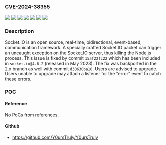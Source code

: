### [CVE-2024-38355](https://cve.mitre.org/cgi-bin/cvename.cgi?name=CVE-2024-38355)
![](https://img.shields.io/static/v1?label=Product&message=socket.io&color=blue)
![](https://img.shields.io/static/v1?label=Version&message=%3C%202.5.1%20&color=brightgreen)
![](https://img.shields.io/static/v1?label=Version&message=%3E%3D%203.0.0%2C%3C%204.6.2%20&color=brightgreen)
![](https://img.shields.io/static/v1?label=Version&message=0%20&color=brightgreen)
![](https://img.shields.io/static/v1?label=Version&message=3.0.0%20&color=brightgreen)
![](https://img.shields.io/static/v1?label=Vulnerability&message=CWE-20%3A%20Improper%20Input%20Validation&color=brightgreen)
![](https://img.shields.io/static/v1?label=Vulnerability&message=CWE-754%3A%20Improper%20Check%20for%20Unusual%20or%20Exceptional%20Conditions&color=brightgreen)

### Description

Socket.IO is an open source, real-time, bidirectional, event-based, communication framework. A specially crafted Socket.IO packet can trigger an uncaught exception on the Socket.IO server, thus killing the Node.js process. This issue is fixed by commit `15af22fc22` which has been included in `socket.io@4.6.2` (released in May 2023). The fix was backported in the 2.x branch as well with commit `d30630ba10`. Users are advised to upgrade. Users unable to upgrade may attach a listener for the "error" event to catch these errors.

### POC

#### Reference
No PoCs from references.

#### Github
- https://github.com/Y0ursTruly/Y0ursTruly

